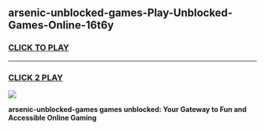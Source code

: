 
## arsenic-unblocked-games-Play-Unblocked-Games-Online-16t6y
<h3>
<a href="https://premium76.site?title=arsenic-unblocked-games&ref=25A">CLICK TO PLAY</a></h3>
<hr>

<h3>
<a href="https://premium76.site?title=arsenic-unblocked-games&ref=25A">CLICK 2 PLAY</a>
  
</h3>

<a href="https://premium76.site?title=arsenic-unblocked-games&ref=25A"><img src="https://clearcache.store/games.png"></a>


**arsenic-unblocked-games games unblocked: Your Gateway to Fun and Accessible Online Gaming**
